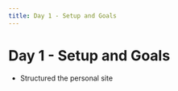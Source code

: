 ```yaml
---
title: Day 1 - Setup and Goals
---
```


# Day 1 - Setup and Goals

- Structured the  personal site

